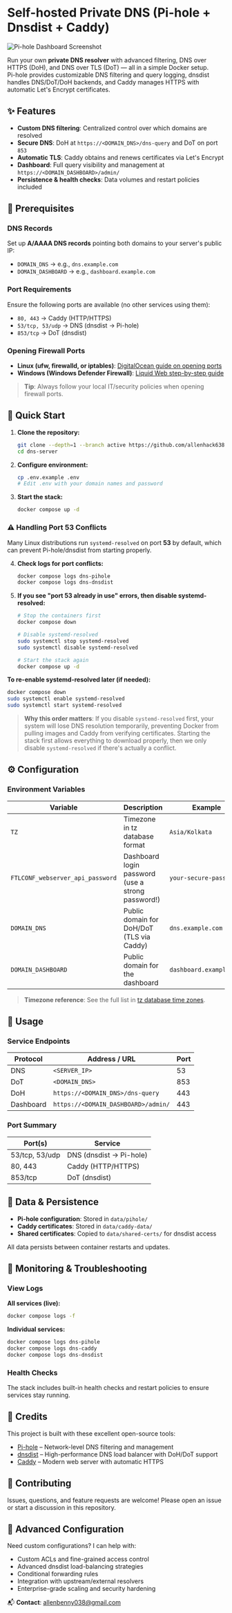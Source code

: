 # Self-hosted Private DNS (Pi-hole + Dnsdist + Caddy)

![Pi-hole Dashboard Screenshot](docs/images/pihole-dashboard.png)

Run your own **private DNS resolver** with advanced filtering, DNS over HTTPS (DoH), and DNS over TLS (DoT) — all in a simple Docker setup.  
Pi-hole provides customizable DNS filtering and query logging, dnsdist handles DNS/DoT/DoH backends, and Caddy manages HTTPS with automatic Let's Encrypt certificates.

## ✨ Features

- **Custom DNS filtering**: Centralized control over which domains are resolved
- **Secure DNS**: DoH at `https://<DOMAIN_DNS>/dns-query` and DoT on port `853`
- **Automatic TLS**: Caddy obtains and renews certificates via Let's Encrypt
- **Dashboard**: Full query visibility and management at `https://<DOMAIN_DASHBOARD>/admin/`
- **Persistence & health checks**: Data volumes and restart policies included

## 🔧 Prerequisites

### DNS Records

Set up **A/AAAA DNS records** pointing both domains to your server's public IP:

- `DOMAIN_DNS` → e.g., `dns.example.com`
- `DOMAIN_DASHBOARD` → e.g., `dashboard.example.com`

### Port Requirements

Ensure the following ports are available (no other services using them):

- `80, 443` → Caddy (HTTP/HTTPS)
- `53/tcp, 53/udp` → DNS (dnsdist → Pi-hole)
- `853/tcp` → DoT (dnsdist)

### Opening Firewall Ports

- **Linux (ufw, firewalld, or iptables)**: [DigitalOcean guide on opening ports](https://www.digitalocean.com/community/tutorials/opening-a-port-on-linux)
- **Windows (Windows Defender Firewall)**: [Liquid Web step-by-step guide](https://www.liquidweb.com/blog/open-a-port-in-windows-firewall-easily-safely/)

> **Tip**: Always follow your local IT/security policies when opening firewall ports.

## 🚀 Quick Start

1. **Clone the repository:**

   ```bash
   git clone --depth=1 --branch active https://github.com/allenhack638/dns-server.git
   cd dns-server
   ```

2. **Configure environment:**

   ```bash
   cp .env.example .env
   # Edit .env with your domain names and password
   ```

3. **Start the stack:**
   ```bash
   docker compose up -d
   ```

### ⚠️ Handling Port 53 Conflicts

Many Linux distributions run `systemd-resolved` on port **53** by default, which can prevent Pi-hole/dnsdist from starting properly.

4. **Check logs for port conflicts:**

   ```bash
   docker compose logs dns-pihole
   docker compose logs dns-dnsdist
   ```

5. **If you see "port 53 already in use" errors, then disable systemd-resolved:**

   ```bash
   # Stop the containers first
   docker compose down

   # Disable systemd-resolved
   sudo systemctl stop systemd-resolved
   sudo systemctl disable systemd-resolved

   # Start the stack again
   docker compose up -d
   ```

**To re-enable systemd-resolved later (if needed):**

```bash
docker compose down
sudo systemctl enable systemd-resolved
sudo systemctl start systemd-resolved
```

> **Why this order matters**: If you disable `systemd-resolved` first, your system will lose DNS resolution temporarily, preventing Docker from pulling images and Caddy from verifying certificates. Starting the stack first allows everything to download properly, then we only disable `systemd-resolved` if there's actually a conflict.

## ⚙️ Configuration

### Environment Variables

| Variable                         | Description                                       | Example                 |
| -------------------------------- | ------------------------------------------------- | ----------------------- |
| `TZ`                             | Timezone in tz database format                    | `Asia/Kolkata`          |
| `FTLCONF_webserver_api_password` | Dashboard login password (use a strong password!) | `your-secure-password`  |
| `DOMAIN_DNS`                     | Public domain for DoH/DoT (TLS via Caddy)         | `dns.example.com`       |
| `DOMAIN_DASHBOARD`               | Public domain for the dashboard                   | `dashboard.example.com` |

> **Timezone reference**: See the full list in [tz database time zones](https://en.wikipedia.org/wiki/List_of_tz_database_time_zones).

## 📡 Usage

### Service Endpoints

| Protocol  | Address / URL                       | Port |
| --------- | ----------------------------------- | ---- |
| DNS       | `<SERVER_IP>`                       | 53   |
| DoT       | `<DOMAIN_DNS>`                      | 853  |
| DoH       | `https://<DOMAIN_DNS>/dns-query`    | 443  |
| Dashboard | `https://<DOMAIN_DASHBOARD>/admin/` | 443  |

### Port Summary

| Port(s)        | Service                 |
| -------------- | ----------------------- |
| 53/tcp, 53/udp | DNS (dnsdist → Pi-hole) |
| 80, 443        | Caddy (HTTP/HTTPS)      |
| 853/tcp        | DoT (dnsdist)           |

## 💾 Data & Persistence

- **Pi-hole configuration**: Stored in `data/pihole/`
- **Caddy certificates**: Stored in `data/caddy-data/`
- **Shared certificates**: Copied to `data/shared-certs/` for dnsdist access

All data persists between container restarts and updates.

## 📜 Monitoring & Troubleshooting

### View Logs

**All services (live):**

```bash
docker compose logs -f
```

**Individual services:**

```bash
docker compose logs dns-pihole
docker compose logs dns-caddy
docker compose logs dns-dnsdist
```

### Health Checks

The stack includes built-in health checks and restart policies to ensure services stay running.

## 🙌 Credits

This project is built with these excellent open-source tools:

- [Pi-hole](https://pi-hole.net/) – Network-level DNS filtering and management
- [dnsdist](https://dnsdist.org/) – High-performance DNS load balancer with DoH/DoT support
- [Caddy](https://caddyserver.com/) – Modern web server with automatic HTTPS

## 🤝 Contributing

Issues, questions, and feature requests are welcome! Please open an issue or start a discussion in this repository.

## 📖 Advanced Configuration

Need custom configurations? I can help with:

- Custom ACLs and fine-grained access control
- Advanced dnsdist load-balancing strategies
- Conditional forwarding rules
- Integration with upstream/external resolvers
- Enterprise-grade scaling and security hardening

📬 **Contact**: [allenbenny038@gmail.com](mailto:allenbenny038@gmail.com)
